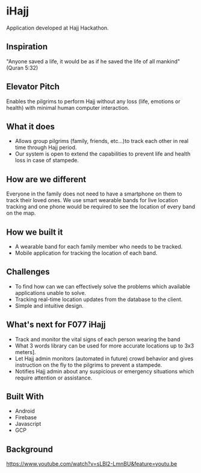 # iHajj
Application developed at Hajj Hackathon.

## Inspiration
"Anyone saved a life, it would be as if he saved the life of all mankind" (Quran 5:32)

## Elevator Pitch
Enables the pilgrims to perform Hajj without any loss (life, emotions or health) with minimal human computer interaction.

## What it does
- Allows group pilgrims (family, friends, etc...)to track each other in real time through Hajj period.
- Our system is open to extend the capabilities to prevent life and health loss in case of stampede.

## How are we different
Everyone in the family does not need to have a smartphone on them to track their loved ones. We use smart wearable bands for live location tracking and one phone would be required to see the location of every band on the map.

## How we built it
- A wearable band for each family member who needs to be tracked.
- Mobile application for tracking the location of each band.

## Challenges
- To find how can we can effectively solve the problems which available applications unable to solve.
- Tracking real-time location updates from the database to the client.
- Simple and intuitive design.

## What's next for F077 iHajj
- Track and monitor the vital signs of each person wearing the band
- What 3 words library can be used for more accurate locations up to 3x3 meters].
- Let Hajj admin monitors (automated in future) crowd behavior and gives instruction on the fly to the pilgrims to prevent a stampede.
- Notifies Hajj admin about any suspicious or emergency situations which require attention or assistance.

## Built With
- Android
- Firebase
- Javascript
- GCP

## Background
https://www.youtube.com/watch?v=sLBl2-LmnBU&feature=youtu.be
